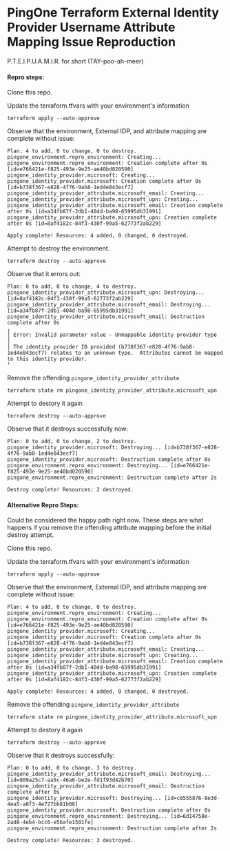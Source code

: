 # PingOne Terraform External Identity Provider Username Attribute Mapping Issue Reproduction
P.T.E.I.P.U.A.M.I.R. for short (TAY-poo-ah-meer)

#### Repro steps:
Clone this repo.

Update the terraform.tfvars with your environment's information

```
terraform apply --auto-approve
```

Observe that the environment, External IDP, and attribute mapping are complete without issue:
```
Plan: 4 to add, 0 to change, 0 to destroy.
pingone_environment.repro_environment: Creating...
pingone_environment.repro_environment: Creation complete after 0s [id=e766421e-f825-493e-9e25-ae40bd020590]
pingone_identity_provider.microsoft: Creating...
pingone_identity_provider.microsoft: Creation complete after 0s [id=b738f367-e828-4f76-9ab8-1ed4e843ecf7]
pingone_identity_provider_attribute.microsoft_email: Creating...
pingone_identity_provider_attribute.microsoft_upn: Creating...
pingone_identity_provider_attribute.microsoft_email: Creation complete after 0s [id=a34fb87f-2db1-404d-ba98-65995db31991]
pingone_identity_provider_attribute.microsoft_upn: Creation complete after 0s [id=8af4182c-84f3-430f-99a5-62773f2ab229]

Apply complete! Resources: 4 added, 0 changed, 0 destroyed.
```

Attempt to destroy the environment.
```
terraform destroy --auto-approve
```

Observe that it errors out:
```
Plan: 0 to add, 0 to change, 4 to destroy.
pingone_identity_provider_attribute.microsoft_upn: Destroying... [id=8af4182c-84f3-430f-99a5-62773f2ab229]
pingone_identity_provider_attribute.microsoft_email: Destroying... [id=a34fb87f-2db1-404d-ba98-65995db31991]
pingone_identity_provider_attribute.microsoft_email: Destruction complete after 0s
╷
│ Error: Invalid parameter value - Unmappable identity provider type
│ 
│ The identity provider ID provided (b738f367-e828-4f76-9ab8-1ed4e843ecf7) relates to an unknown type.  Attributes cannot be mapped to this identity provider.
╵
```

Remove the offending `pingone_identity_provider_attribute`
```
terraform state rm pingone_identity_provider_attribute.microsoft_upn
```

Attempt to destory it again
```
terraform destroy --auto-approve
```

Observe that it destroys successfully now:
```
Plan: 0 to add, 0 to change, 2 to destroy.
pingone_identity_provider.microsoft: Destroying... [id=b738f367-e828-4f76-9ab8-1ed4e843ecf7]
pingone_identity_provider.microsoft: Destruction complete after 0s
pingone_environment.repro_environment: Destroying... [id=e766421e-f825-493e-9e25-ae40bd020590]
pingone_environment.repro_environment: Destruction complete after 2s

Destroy complete! Resources: 2 destroyed.
```

#### Alternative Repro Steps:
Could be considered the happy path right now. 
These steps are what happens if you remove the offending attribute mapping before the initial destroy attempt.

Clone this repo.

Update the terraform.tfvars with your environment's information

```
terraform apply --auto-approve
```

Observe that the environment, External IDP, and attribute mapping are complete without issue:
```
Plan: 4 to add, 0 to change, 0 to destroy.
pingone_environment.repro_environment: Creating...
pingone_environment.repro_environment: Creation complete after 0s [id=e766421e-f825-493e-9e25-ae40bd020590]
pingone_identity_provider.microsoft: Creating...
pingone_identity_provider.microsoft: Creation complete after 0s [id=b738f367-e828-4f76-9ab8-1ed4e843ecf7]
pingone_identity_provider_attribute.microsoft_email: Creating...
pingone_identity_provider_attribute.microsoft_upn: Creating...
pingone_identity_provider_attribute.microsoft_email: Creation complete after 0s [id=a34fb87f-2db1-404d-ba98-65995db31991]
pingone_identity_provider_attribute.microsoft_upn: Creation complete after 0s [id=8af4182c-84f3-430f-99a5-62773f2ab229]

Apply complete! Resources: 4 added, 0 changed, 0 destroyed.
```

Remove the offending `pingone_identity_provider_attribute`
```
terraform state rm pingone_identity_provider_attribute.microsoft_upn
```

Attempt to destory it again
```
terraform destroy --auto-approve
```

Observe that it destroys successfully:
```
Plan: 0 to add, 0 to change, 3 to destroy.
pingone_identity_provider_attribute.microsoft_email: Destroying... [id=809a25c7-aa5c-46a6-be2e-fd1f93d42b70]
pingone_identity_provider_attribute.microsoft_email: Destruction complete after 0s
pingone_identity_provider.microsoft: Destroying... [id=c8555876-8e3d-4ea5-a8f3-4e727bb81b08]
pingone_identity_provider.microsoft: Destruction complete after 0s
pingone_environment.repro_environment: Destroying... [id=6d14758e-2ad8-4eb4-bcc6-e5bafe1501fe]
pingone_environment.repro_environment: Destruction complete after 2s

Destroy complete! Resources: 3 destroyed.
```